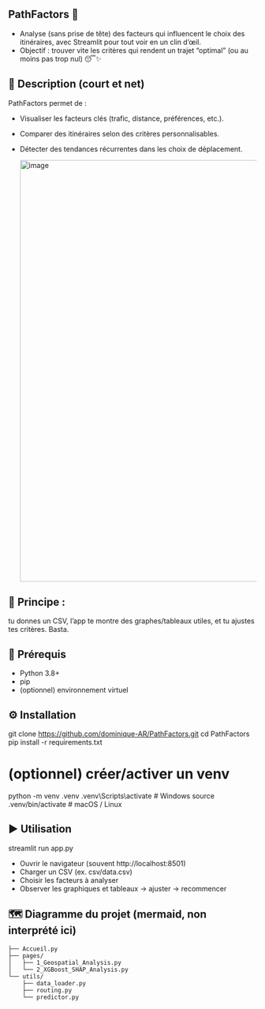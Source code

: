 ## PathFactors 🧭

* Analyse (sans prise de tête) des facteurs qui influencent le choix des itinéraires, avec Streamlit pour tout voir en un clin d’œil.
* Objectif : trouver vite les critères qui rendent un trajet “optimal” (ou au moins pas trop nul) 😴✨

## 🧩 Description (court et net)

PathFactors permet de :

* Visualiser les facteurs clés (trafic, distance, préférences, etc.).
* Comparer des itinéraires selon des critères personnalisables.
* Détecter des tendances récurrentes dans les choix de déplacement.

  <img width="1850" height="855" alt="image" src="https://github.com/user-attachments/assets/ed7c4570-5f84-45e8-930d-a060a0d0b096" />


## 📝 Principe :
tu donnes un CSV, l’app te montre des graphes/tableaux utiles, et tu ajustes tes critères. Basta.

## 🧱 Prérequis
- Python 3.8+
- pip
- (optionnel) environnement virtuel

## ⚙️ Installation
git clone https://github.com/dominique-AR/PathFactors.git
cd PathFactors
pip install -r requirements.txt

# (optionnel) créer/activer un venv
python -m venv .venv
.venv\Scripts\activate    # Windows
source .venv/bin/activate # macOS / Linux

## ▶️ Utilisation
streamlit run app.py

- Ouvrir le navigateur (souvent http://localhost:8501)
- Charger un CSV (ex. csv/data.csv)
- Choisir les facteurs à analyser
- Observer les graphiques et tableaux → ajuster → recommencer

## 🗺️ Diagramme du projet (mermaid, non interprété ici)
```plaintext
├── Accueil.py
├── pages/
│   ├── 1_Geospatial_Analysis.py
│   └── 2_XGBoost_SHAP_Analysis.py
└── utils/
    ├── data_loader.py
    ├── routing.py
    └── predictor.py


